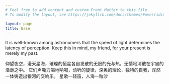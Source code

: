 ```yaml
---
# Feel free to add content and custom Front Matter to this file.
# To modify the layout, see https://jekyllrb.com/docs/themes/#overriding-theme-defaults

layout: page
title: Base
---
```


It is well-known among astronomers that the speed of light determines the latency of perception. Keep this in mind, my friend, for your present is merely my past.

仰望夜空，漫天星海，璀璨的恒星各自发散的无限的光与热，无情地消散在宇宙的浩渺之中。 它们声嘶力竭地呐喊，动听的旋律，深奥的理论，独特的自我，浑然一体铸造出银河的交响乐。 星歌一轻笛，人海一粒沙
